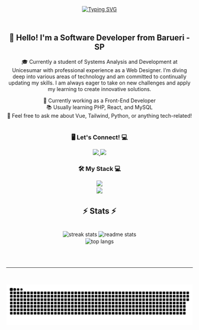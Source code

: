 <div align="center">
  <a href="https://git.io/typing-svg">
    <img src="https://readme-typing-svg.demolab.com?font=Fira+Code&weight=500&size=22&pause=1000&color=0000b4&center=true&vCenter=true&random=false&width=524&lines=%E2%8A%B9+Welcome+to+my+profile!+%CB%99%E1%B5%95%CB%99+%E2%8A%B9+" alt="Typing SVG">
  </a>
</div>

<img align="center" alt="" src="./src/header-gif.gif">

#

<div align="center">
  <h2>👋 Hello! I'm a Software Developer from Barueri - SP</h2>
  <p>
    🎓 Currently a student of Systems Analysis and Development at Unicesumar with professional experience as a Web Designer. 
    I’m diving deep into various areas of technology and am committed to continually updating my skills. 
    I am always eager to take on new challenges and apply my learning to create innovative solutions.
  </p>
  <p>
    💼 Currently working as a Front-End Developer <br>
    📚 Usually learning PHP, React, and MySQL <br>
    🤔 Feel free to ask me about Vue, Tailwind, Python, or anything tech-related!
  </p>
</div>

#

<!-- <img align="right" alt="" height="auto" width="30%" padding-bottom="100px" src="../src/coffee.gif"> -->

<h3 align="center">🖥️ Let's Connect! 💻</h3>

<div align="center"> 
  <a href="mailto:matheus.dteles13@gmail.com">
    <img src="https://img.shields.io/badge/Gmail-333333?style=for-the-badge&logo=gmail&logoColor=red" />
  </a>
  <a href="https://www.linkedin.com/in/matheus-diamantino-455534275/" target="_blank">
    <img src="https://img.shields.io/badge/LinkedIn-0077B5?style=for-the-badge&logo=linkedin&logoColor=white" target="_blank" />
  </a>
  <!-- sqlite, safari, google-chrome are other good icon options -->
</div>
<h3 align="center">🛠️ My Stack 💻</h3>

<div align="center">
  <img src="https://skillicons.dev/icons?i=bootstrap,html,css,vscode,github,git,aws,androidstudio,vue" /><br>
<img src="https://skillicons.dev/icons?i=nodejs,php,javascript,java,mysql,tailwind,react" /><br>
 
</div>

<h2 align="center">⚡ Stats ⚡</h2>
<br>
<div align=center>
  <img width=390 src="https://github-readme-streak-stats-salesp07.vercel.app/?user=MatheusDiamantino&count_private=true&theme=react&border_radius=10" alt="streak stats"/>
  <img width=390 src="https://github-readme-stats-salesp07.vercel.app/api?username=MatheusDiamantino&count_private=true&show_icons=true&theme=react&rank_icon=github&border_radius=10" alt="readme stats" />
  <br/>
  <img width=325 align="center" src="https://github-readme-stats-salesp07.vercel.app/api/top-langs/?username=MatheusDiamantino&hide=HTML&langs_count=8&layout=compact&theme=react&border_radius=10&size_weight=0.5&count_weight=0.5&exclude_repo=github-readme-stats" alt="top langs" />
</div>

<br/><br/>

<hr/>

<br/>

![Snake animation](https://github.com/MatheusDiamantino/MatheusDiamantino/blob/output/github-contribution-grid-snake.svg)
